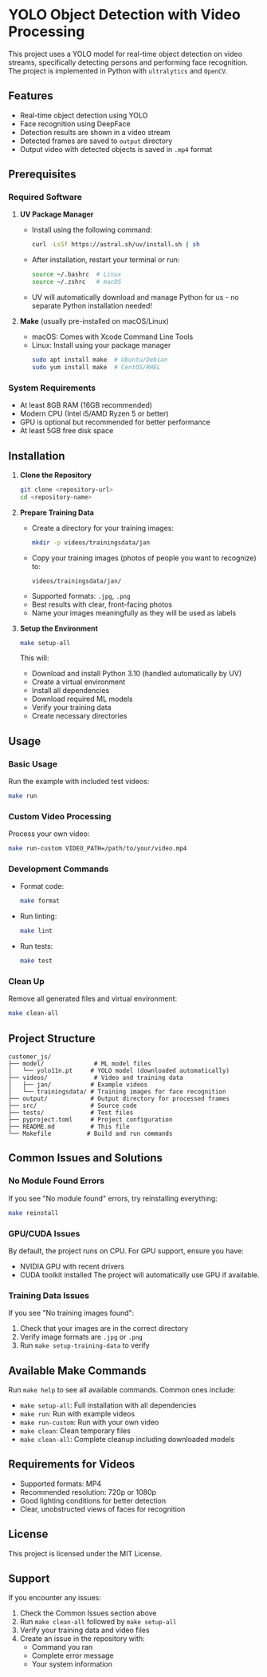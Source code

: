 # YOLO Object Detection with Video Processing

This project uses a YOLO model for real-time object detection on video streams, specifically detecting persons and performing face recognition. The project is implemented in Python with `ultralytics` and `OpenCV`.

## Features
- Real-time object detection using YOLO
- Face recognition using DeepFace
- Detection results are shown in a video stream
- Detected frames are saved to `output` directory
- Output video with detected objects is saved in `.mp4` format

## Prerequisites

### Required Software

1. **UV Package Manager**
   - Install using the following command:
     ```bash
     curl -LsSf https://astral.sh/uv/install.sh | sh
     ```
   - After installation, restart your terminal or run:
     ```bash
     source ~/.bashrc  # Linux
     source ~/.zshrc   # macOS
     ```
   - UV will automatically download and manage Python for us - no separate Python installation needed!

2. **Make** (usually pre-installed on macOS/Linux)
   - macOS: Comes with Xcode Command Line Tools
   - Linux: Install using your package manager
     ```bash
     sudo apt install make  # Ubuntu/Debian
     sudo yum install make  # CentOS/RHEL
     ```

### System Requirements
- At least 8GB RAM (16GB recommended)
- Modern CPU (Intel i5/AMD Ryzen 5 or better)
- GPU is optional but recommended for better performance
- At least 5GB free disk space

## Installation

1. **Clone the Repository**
   ```bash
   git clone <repository-url>
   cd <repository-name>
   ```

2. **Prepare Training Data**
   - Create a directory for your training images:
     ```bash
     mkdir -p videos/trainingsdata/jan
     ```
   - Copy your training images (photos of people you want to recognize) to:
     ```
     videos/trainingsdata/jan/
     ```
   - Supported formats: `.jpg`, `.png`
   - Best results with clear, front-facing photos
   - Name your images meaningfully as they will be used as labels

3. **Setup the Environment**
   ```bash
   make setup-all
   ```
   This will:
   - Download and install Python 3.10 (handled automatically by UV)
   - Create a virtual environment
   - Install all dependencies
   - Download required ML models
   - Verify your training data
   - Create necessary directories

## Usage

### Basic Usage
Run the example with included test videos:
```bash
make run
```

### Custom Video Processing
Process your own video:
```bash
make run-custom VIDEO_PATH=/path/to/your/video.mp4
```

### Development Commands
- Format code:
  ```bash
  make format
  ```
- Run linting:
  ```bash
  make lint
  ```
- Run tests:
  ```bash
  make test
  ```

### Clean Up
Remove all generated files and virtual environment:
```bash
make clean-all
```

## Project Structure
```
customer_js/
├── model/              # ML model files
│   └── yolo11n.pt     # YOLO model (downloaded automatically)
├── videos/             # Video and training data
│   ├── jan/           # Example videos
│   └── trainingsdata/ # Training images for face recognition
├── output/            # Output directory for processed frames
├── src/               # Source code
├── tests/             # Test files
├── pyproject.toml     # Project configuration
├── README.md          # This file
└── Makefile          # Build and run commands
```

## Common Issues and Solutions

### No Module Found Errors
If you see "No module found" errors, try reinstalling everything:
```bash
make reinstall
```

### GPU/CUDA Issues
By default, the project runs on CPU. For GPU support, ensure you have:
- NVIDIA GPU with recent drivers
- CUDA toolkit installed
The project will automatically use GPU if available.

### Training Data Issues
If you see "No training images found":
1. Check that your images are in the correct directory
2. Verify image formats are `.jpg` or `.png`
3. Run `make setup-training-data` to verify

## Available Make Commands
Run `make help` to see all available commands. Common ones include:
- `make setup-all`: Full installation with all dependencies
- `make run`: Run with example videos
- `make run-custom`: Run with your own video
- `make clean`: Clean temporary files
- `make clean-all`: Complete cleanup including downloaded models

## Requirements for Videos
- Supported formats: MP4
- Recommended resolution: 720p or 1080p
- Good lighting conditions for better detection
- Clear, unobstructed views of faces for recognition

## License
This project is licensed under the MIT License.

## Support
If you encounter any issues:
1. Check the Common Issues section above
2. Run `make clean-all` followed by `make setup-all`
3. Verify your training data and video files
4. Create an issue in the repository with:
   - Command you ran
   - Complete error message
   - Your system information